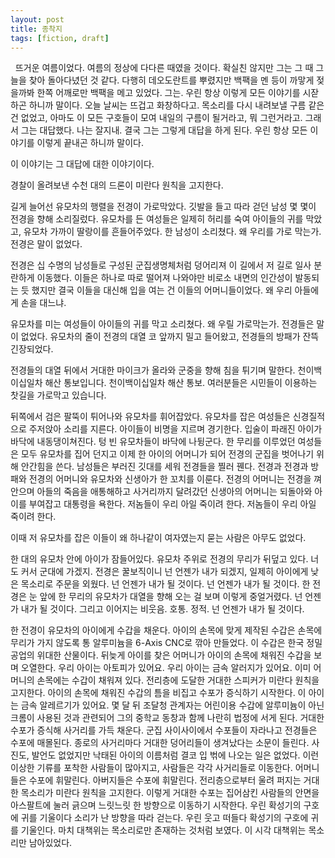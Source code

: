 ```yaml
---
layout: post
title: 종착지
tags: [fiction, draft]
---
```

​
​
뜨거운 여름이었다. 여름의 정상에 다다른 때였을 것이다. 확실친 않지만 그는 그 때 그늘을 찾아 돌아다녔던 것 같다. 다행히 데오도란트를 뿌렸지만 백팩을 멘 등이 까맣게 젖을까봐 한쪽 어깨로만 백팩을 메고 있었다. 그는. 우린 항상 이렇게 모든 이야기를 시잗하곤 하니까 말이다. 오늘 날씨는 뜨겁고 화창하다고. 목소리를 다시 내려보낼 구름 같은 건 없었고, 아마도 이 모든 구호들이 모여 내일의 구름이 될거라고, 뭐 그런거라고. 그래서 그는 대답했다. 나는 잘지내. 결국 그는 그렇게 대답을 하게 된다. 우린 항상 모든 이야기를 이렇게 끝내곤 하니까 말이다.

​이 이야기는 그 대답에 대한 이야기이다.

경찰이 올려보낸 수천 대의 드론이 미란다 원칙을 고지한다.

길게 늘어선 유모차의 행렬을 전경이 가로막았다. 깃발을 들고 따라 걷던 남성 몇 몇이 전경을 향해 소리질렀다. 유모차를 든 여성들은 일제히 허리를 숙여 아이들의 귀를 막았고, 유모차 가까이 딸랑이를 흔들어주었다. 한 남성이 소리쳤다. 왜 우리를 가로 막는가. 전경은 말이 없었다.

전경은 십 수명의 남성들로 구성된 군집생명체처럼 덩어리져 이 길에서 저 길로 일사 분란하게 이동했다. 이들은 하나로 따로 떨어져 나와야만 비로소 내면의 인간성이 발동되는 듯 했지만 결국 이들을 대신해 입을 여는 건 이들의 어머니들이었다. 왜 우리 아들에게 손을 대느냐.

유모차를 미는 여성들이 아이들의 귀를 막고 소리쳤다. 왜 우릴 가로막는가. 전경들은 말이 없었다. 유모차의 줄이 전경의 대열 코 앞까지 밀고 들어왔고, 전경들의 방패가 잔뜩 긴장되었다.

전경들의 대열 뒤에서 거대한 마이크가 올라와 군중을 향해 침을 튀기며 말한다. 천이백이십일차 해산 통보입니다. 천이백이십일차 해산 통보. 여러분들은 시민들이 이용하는 찻길을 가로막고 있습니다.

뒤쪽에서 검은 팔뚝이 튀어나와 유모차를 휘어잡았다. 유모차를 잡은 여성들은 신경질적으로 주저앉아 소리를 지른다. 아이들이 비명을 지르며 경기한다. 입술이 파래진 아이가 바닥에 내동댕이쳐진다. 텅 빈 유모차들이 바닥에 나뒹군다. 한 무리를 이루었던 여성들은 모두 유모차를 집어 던지고 이제 한 아이의 어머니가 되어 전경의 군집을 벗어나기 위해 안간힘을 쓴다. 남성들은 부러진 깃대를 세워 전경들을 찔러 꿴다. 전경과 전경과 방패와 전경의 어머니와 유모차와 신생아가 한 꼬치를 이룬다. 전경의 어머니는 전경을 껴안으며 아들의 죽음을 애통해하고 사거리까지 달려갔던 신생아의 어머니는 되돌아와 아이를 부여잡고 대통령을 욕한다. 저놈들이 우리 아일 죽이려 한다. 저놈들이 우리 아일 죽이려 한다.

이때 저 유모차를 잡은 이들이 왜 하나같이 여자였는지 묻는 사람은 아무도 없었다.

한 대의 유모차 안에 아이가 잠들어있다. 유모차 주위로 전경의 무리가 뒤덮고 있다. 너도 커서 군대에 가겠지. 전경은 꿀보직이니 넌 언젠가 내가 되겠지, 일제히 아이에게 낮은 목소리로 주문을 외웠다. 넌 언젠가 내가 될 것이다. 넌 언젠가 내가 될 것이다. 한 전경은 눈 앞에 한 무리의 유모차가 대열을 향해 오는 걸 보며 이렇게 중얼거렸다. 넌 언젠가 내가 될 것이다. 그리고 이어지는 비웃음. 호통. 정적. 넌 언젠가 내가 될 것이다.

한 전경이 유모차의 아이에게 수갑을 채운다. 아이의 손목에 맞게 제작된 수갑은 손목에 무리가 가지 않도록 통 알루미늄을 6-Axis CNC로 깎아 만들었다. 이 수갑은 한국 정밀 공업의 위대한 산물이다. 뒤늦게 아이를 찾은 어머니가 아이의 손목에 채워진 수갑을 보며 오열한다. 우리 아이는 아토피가 있어요. 우리 아이는 금속 알러지가 있어요. 이미 어머니의 손목에는 수갑이 채워져 있다. 전리층에 도달한 거대한 스피커가 미란다 원칙을 고지한다. 아이의 손목에 채워진 수갑의 틈을 비집고 수포가 증식하기 시작한다. 이 아이는 금속 알레르기가 있어요. 몇 달 뒤 조달청 관계자는 어린이용 수갑에 알루미늄이 아닌 크롬이 사용된 것과 관련되어 그의 중학교 동창과 함께 나란히 법정에 서게 된다. 거대한 수포가 증식해 사거리를 가득 채운다. 군집 사이사이에서 수포들이 자라나고 전경들은 수포에 매몰된다. ​종로의 사거리마다 거대한 덩어리들이 생겨났다는 소문이 들린다. 사진도, 발언도 없었지만 낙태된 아이의 이름처럼 결코 입 벆에 나오는 일은 없었다. 이런 이상한 기류를 포착한 사람들이 많아지고, 사람들은 각각 사거리들로 이동한다. 어머니들은 수포에 휘말린다. 아버지들은 수포에 휘말린다. 전리층으로부터 울려 퍼지는 거대한 목소리가 미란다 원칙을 고지한다. 이렇게 거대한 수포는 집어삼킨 사람들의 안면을 아스팔트에 눌러 긁으며 느릿느릿 한 방향으로 이동하기 시작한다. 우린 확성기의 구호에 귀를 기울이다 소리가 난 방향을 따라 걷는다. 우린 웃고 떠들다 확성기의 구호에 귀를 기울인다. 마치 대책위는 목소리로만 존재하는 것처럼 보였다. 이 시각 대책위는 목소리만 남아있었다.
